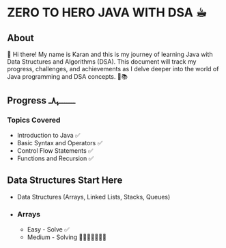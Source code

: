  
# ZERO TO HERO  JAVA WITH DSA ☕︎

## About

👋 Hi there! My name is Karan and this is my journey of learning Java with Data Structures and Algorithms (DSA). This document will track my progress, challenges, and achievements as I delve deeper into the world of Java programming and DSA concepts. 🚀📚

 ## Progress ـــــــــﮩ٨ـ

### Topics Covered
- Introduction to Java ✅
- Basic Syntax and Operators ✅
- Control Flow Statements ✅
- Functions and Recursion ✅

## Data Structures Start Here
- Data Structures (Arrays, Linked Lists, Stacks, Queues)
- ### Arrays
     - Easy - Solve ✅
     - Medium - Solving 👩🏻‍💻📓✍🏻💡
 

 
